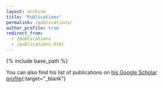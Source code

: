 ```yaml
---
layout: archive
title: "Publications"
permalink: /publications/
author_profile: true
redirect_from:
  - /publications
  - /publications.html
---
```


{% include base_path %}

You can also find his list of publications on [his Google Scholar profile](https://scholar.google.com/citations?user=qnuEvzEAAAAJ){:target="_blank"}


<script src="https://bibbase.org/show?bib=https://raw.githubusercontent.com/sildomar/sildomar.github.io/master/files/mypapers.bib&jsonp=1&jsonp=1"></script>

    
    
